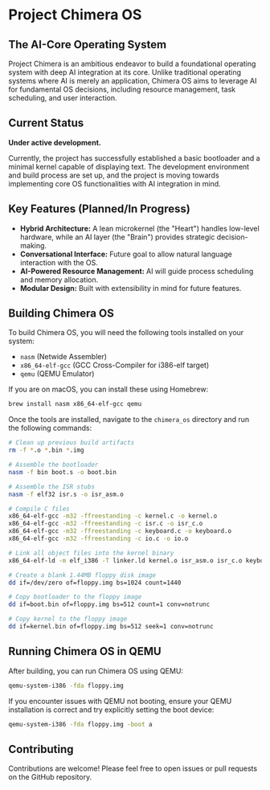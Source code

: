 # Project Chimera OS

## The AI-Core Operating System

Project Chimera is an ambitious endeavor to build a foundational operating system with deep AI integration at its core. Unlike traditional operating systems where AI is merely an application, Chimera OS aims to leverage AI for fundamental OS decisions, including resource management, task scheduling, and user interaction.

## Current Status

**Under active development.**

Currently, the project has successfully established a basic bootloader and a minimal kernel capable of displaying text. The development environment and build process are set up, and the project is moving towards implementing core OS functionalities with AI integration in mind.

## Key Features (Planned/In Progress)

*   **Hybrid Architecture:** A lean microkernel (the "Heart") handles low-level hardware, while an AI layer (the "Brain") provides strategic decision-making.
*   **Conversational Interface:** Future goal to allow natural language interaction with the OS.
*   **AI-Powered Resource Management:** AI will guide process scheduling and memory allocation.
*   **Modular Design:** Built with extensibility in mind for future features.

## Building Chimera OS

To build Chimera OS, you will need the following tools installed on your system:

*   `nasm` (Netwide Assembler)
*   `x86_64-elf-gcc` (GCC Cross-Compiler for i386-elf target)
*   `qemu` (QEMU Emulator)

If you are on macOS, you can install these using Homebrew:

```bash
brew install nasm x86_64-elf-gcc qemu
```

Once the tools are installed, navigate to the `chimera_os` directory and run the following commands:

```bash
# Clean up previous build artifacts
rm -f *.o *.bin *.img

# Assemble the bootloader
nasm -f bin boot.s -o boot.bin

# Assemble the ISR stubs
nasm -f elf32 isr.s -o isr_asm.o

# Compile C files
x86_64-elf-gcc -m32 -ffreestanding -c kernel.c -o kernel.o
x86_64-elf-gcc -m32 -ffreestanding -c isr.c -o isr_c.o
x86_64-elf-gcc -m32 -ffreestanding -c keyboard.c -o keyboard.o
x86_64-elf-gcc -m32 -ffreestanding -c io.c -o io.o

# Link all object files into the kernel binary
x86_64-elf-ld -m elf_i386 -T linker.ld kernel.o isr_asm.o isr_c.o keyboard.o io.o -o kernel.bin

# Create a blank 1.44MB floppy disk image
dd if=/dev/zero of=floppy.img bs=1024 count=1440

# Copy bootloader to the floppy image
dd if=boot.bin of=floppy.img bs=512 count=1 conv=notrunc

# Copy kernel to the floppy image
dd if=kernel.bin of=floppy.img bs=512 seek=1 conv=notrunc
```

## Running Chimera OS in QEMU

After building, you can run Chimera OS using QEMU:

```bash
qemu-system-i386 -fda floppy.img
```

If you encounter issues with QEMU not booting, ensure your QEMU installation is correct and try explicitly setting the boot device:

```bash
qemu-system-i386 -fda floppy.img -boot a
```

## Contributing

Contributions are welcome! Please feel free to open issues or pull requests on the GitHub repository.